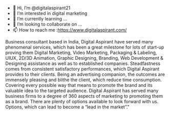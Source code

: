 - 👋 Hi, I’m @digitalaspirant21
- 👀 I’m interested in digital marketing
- 🌱 I’m currently learning ...
- 💞️ I’m looking to collaborate on ...
- 📫 How to reach me :https://www.digitalaspirant.com/

<!---
digitalaspirant21/digitalaspirant21 is a ✨ special ✨ repository because its `README.md` (this file) appears on your GitHub profile.
You can click the Preview link to take a look at your changes.
--->
Business consultant based in India, Digital Aspirant have served many phenomenal services, which has been a great milestone for lots of start-up proving them Digital Marketing,
Video Marketing, Packaging & Labeling, UIUX, 2D/3D Animation, Graphic Designing, Branding, Web Development & Designing assistance as well as to established companies.
Steadfastness comes from consistent satisfactory performances, which Digital Aspirant provides to their clients. Being an advertising companion,
the outcomes are immensely pleasing and blithe the client, which reduce time consumption. 
Covering every possible way that means to promote the brand and its valuable idea to the targeted audience. 
Digital Aspirant has served many business firms to a degree of 360 aspects of marketing to promoting them as a brand.
There are plenty of options available to look forward with us. Options, which can lead to become a “lead in the market”."
